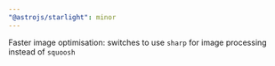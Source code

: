 ```yaml
---
"@astrojs/starlight": minor
---
```


Faster image optimisation: switches to use `sharp` for image processing instead of `squoosh`
